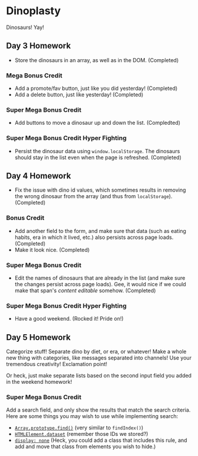 # Dinoplasty

Dinosaurs! Yay!

## Day 3 Homework

* Store the dinosaurs in an array, as well as in the DOM. (Completed)

### Mega Bonus Credit

* Add a promote/fav button, just like you did yesterday! (Completed)
* Add a delete button, just like yesterday! (Completed)

### Super Mega Bonus Credit

* Add buttons to move a dinosaur up and down the list. (Compledted)

### Super Mega Bonus Credit Hyper Fighting

* Persist the dinosaur data using `window.localStorage`. The dinosaurs should stay in the list even when the page is refreshed. (Completed)

## Day 4 Homework

* Fix the issue with dino id values, which sometimes results in removing the wrong dinosaur from the array (and thus from `localStorage`). (Completed)

### Bonus Credit

* Add another field to the form, and make sure that data (such as eating habits, era in which it lived, etc.) also persists across page loads. (Completed)
* Make it look nice. (Completed)

### Super Mega Bonus Credit

* Edit the names of dinosaurs that are already in the list (and make sure the changes persist across page loads). Gee, it would nice if we could make that span's _content editable_ somehow. (Completed)

### Super Mega Bonus Credit Hyper Fighting

* Have a good weekend. (Rocked it! Pride on!)

## Day 5 Homework

Categorize stuff! Separate dino by diet, or era, or whatever! Make a whole new thing with categories, like messages separated into channels! Use your tremendous creativity! Exclamation point!

Or heck, just make separate lists based on the second input field you added in the weekend homework!

### Super Mega Bonus Credit

Add a search field, and only show the results that match the search criteria. Here are some things you may wish to use while implementing search:

* [`Array.prototype.find()`](https://developer.mozilla.org/en-US/docs/Web/JavaScript/Reference/Global_Objects/Array/find?v=control) (very similar to `findIndex()`)
* [`HTMLElement.dataset`](https://developer.mozilla.org/en-US/docs/Web/API/HTMLElement/dataset) (remember those IDs we stored?)
* [`display: none`](https://www.w3schools.com/css/css_display_visibility.asp) (Heck, you could add a class that includes this rule, and add and move that class from elements you wish to hide.)